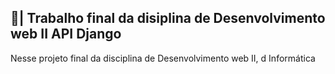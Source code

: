 ## 📑| Trabalho final da disiplina de Desenvolvimento web II API Django

  Nesse projeto final da disciplina de Desenvolvimento web II, d Informática 
